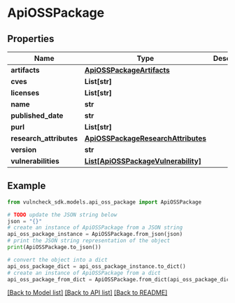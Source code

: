 # ApiOSSPackage


## Properties

Name | Type | Description | Notes
------------ | ------------- | ------------- | -------------
**artifacts** | [**ApiOSSPackageArtifacts**](ApiOSSPackageArtifacts.md) |  | [optional] 
**cves** | **List[str]** |  | [optional] 
**licenses** | **List[str]** |  | [optional] 
**name** | **str** |  | [optional] 
**published_date** | **str** |  | [optional] 
**purl** | **List[str]** |  | [optional] 
**research_attributes** | [**ApiOSSPackageResearchAttributes**](ApiOSSPackageResearchAttributes.md) |  | [optional] 
**version** | **str** |  | [optional] 
**vulnerabilities** | [**List[ApiOSSPackageVulnerability]**](ApiOSSPackageVulnerability.md) |  | [optional] 

## Example

```python
from vulncheck_sdk.models.api_oss_package import ApiOSSPackage

# TODO update the JSON string below
json = "{}"
# create an instance of ApiOSSPackage from a JSON string
api_oss_package_instance = ApiOSSPackage.from_json(json)
# print the JSON string representation of the object
print(ApiOSSPackage.to_json())

# convert the object into a dict
api_oss_package_dict = api_oss_package_instance.to_dict()
# create an instance of ApiOSSPackage from a dict
api_oss_package_from_dict = ApiOSSPackage.from_dict(api_oss_package_dict)
```
[[Back to Model list]](../README.md#documentation-for-models) [[Back to API list]](../README.md#documentation-for-api-endpoints) [[Back to README]](../README.md)


